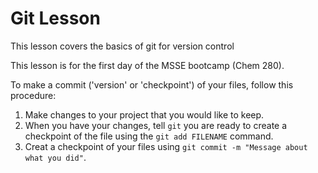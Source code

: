 # Git Lesson

This lesson covers the basics of git for version control

This lesson is for the first day of the MSSE bootcamp (Chem 280).

To make a commit ('version' or 'checkpoint') of your files, follow this procedure:

1. Make changes to your project that you would like to keep.
2. When you have your changes, tell `git` you are ready to create a checkpoint of the file using the `git add FILENAME` command.
3. Creat a checkpoint of your files using `git commit -m "Message about what you did"`.